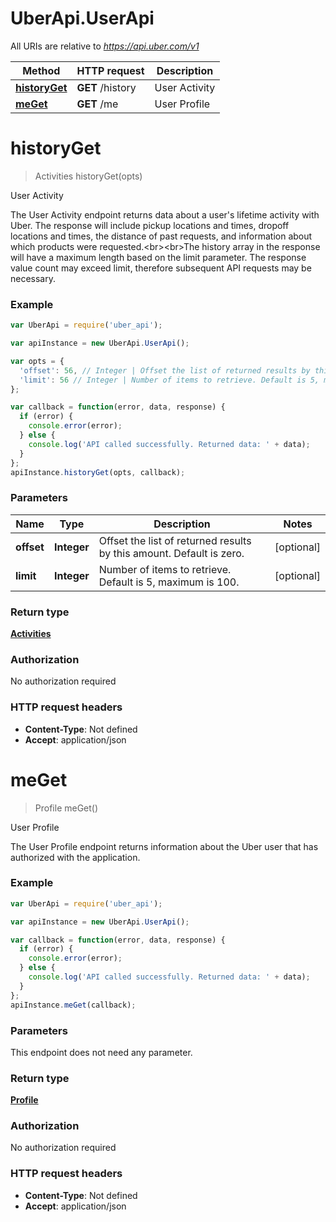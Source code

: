 # UberApi.UserApi

All URIs are relative to *https://api.uber.com/v1*

Method | HTTP request | Description
------------- | ------------- | -------------
[**historyGet**](UserApi.md#historyGet) | **GET** /history | User Activity
[**meGet**](UserApi.md#meGet) | **GET** /me | User Profile


<a name="historyGet"></a>
# **historyGet**
> Activities historyGet(opts)

User Activity

The User Activity endpoint returns data about a user&#39;s lifetime activity with Uber. The response will include pickup locations and times, dropoff locations and times, the distance of past requests, and information about which products were requested.&lt;br&gt;&lt;br&gt;The history array in the response will have a maximum length based on the limit parameter. The response value count may exceed limit, therefore subsequent API requests may be necessary.

### Example
```javascript
var UberApi = require('uber_api');

var apiInstance = new UberApi.UserApi();

var opts = { 
  'offset': 56, // Integer | Offset the list of returned results by this amount. Default is zero.
  'limit': 56 // Integer | Number of items to retrieve. Default is 5, maximum is 100.
};

var callback = function(error, data, response) {
  if (error) {
    console.error(error);
  } else {
    console.log('API called successfully. Returned data: ' + data);
  }
};
apiInstance.historyGet(opts, callback);
```

### Parameters

Name | Type | Description  | Notes
------------- | ------------- | ------------- | -------------
 **offset** | **Integer**| Offset the list of returned results by this amount. Default is zero. | [optional] 
 **limit** | **Integer**| Number of items to retrieve. Default is 5, maximum is 100. | [optional] 

### Return type

[**Activities**](Activities.md)

### Authorization

No authorization required

### HTTP request headers

 - **Content-Type**: Not defined
 - **Accept**: application/json

<a name="meGet"></a>
# **meGet**
> Profile meGet()

User Profile

The User Profile endpoint returns information about the Uber user that has authorized with the application.

### Example
```javascript
var UberApi = require('uber_api');

var apiInstance = new UberApi.UserApi();

var callback = function(error, data, response) {
  if (error) {
    console.error(error);
  } else {
    console.log('API called successfully. Returned data: ' + data);
  }
};
apiInstance.meGet(callback);
```

### Parameters
This endpoint does not need any parameter.

### Return type

[**Profile**](Profile.md)

### Authorization

No authorization required

### HTTP request headers

 - **Content-Type**: Not defined
 - **Accept**: application/json

